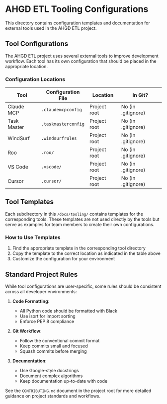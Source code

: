 # AHGD ETL Tooling Configurations

This directory contains configuration templates and documentation for external tools used in the AHGD ETL project.

## Tool Configurations

The AHGD ETL project uses several external tools to improve development workflow. Each tool has its own configuration that should be placed in the appropriate location.

### Configuration Locations

| Tool | Configuration File | Location | In Git? |
|------|-------------------|---------|---------|
| Claude MCP | `.claudemcpconfig` | Project root | No (in .gitignore) |
| Task Master | `.taskmasterconfig` | Project root | No (in .gitignore) |
| WindSurf | `.windsurfrules` | Project root | No (in .gitignore) |
| Roo | `.roo/` | Project root | No (in .gitignore) |
| VS Code | `.vscode/` | Project root | No (in .gitignore) |
| Cursor | `.cursor/` | Project root | No (in .gitignore) |

## Tool Templates

Each subdirectory in this `/docs/tooling/` contains templates for the corresponding tools. These templates are not used directly by the tools but serve as examples for team members to create their own configurations.

### How to Use Templates

1. Find the appropriate template in the corresponding tool directory
2. Copy the template to the correct location as indicated in the table above
3. Customize the configuration for your environment

## Standard Project Rules

While tool configurations are user-specific, some rules should be consistent across all developer environments:

1. **Code Formatting**:
   - All Python code should be formatted with Black
   - Use isort for import sorting
   - Enforce PEP 8 compliance

2. **Git Workflow**:
   - Follow the conventional commit format
   - Keep commits small and focused
   - Squash commits before merging

3. **Documentation**:
   - Use Google-style docstrings
   - Document complex algorithms
   - Keep documentation up-to-date with code

See the `CONTRIBUTING.md` document in the project root for more detailed guidance on project standards and workflows.